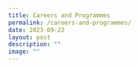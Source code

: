 ```yaml
---
title: Careers and Programmes
permalink: /careers-and-programmes/
date: 2023-09-22
layout: post
description: ""
image: ""
---
```

